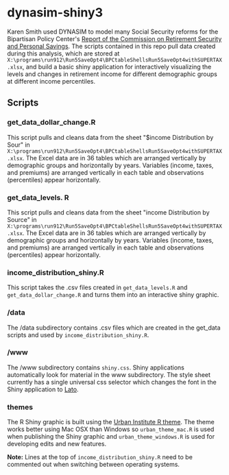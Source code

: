 # dynasim-shiny3

Karen Smith used DYNASIM to model many Social Security reforms for the Bipartisan Policy Center's [Report of the Commission on Retirement Security and Personal Savings](http://cdn.bipartisanpolicy.org/wp-content/uploads/2016/06/BPC-Retirement-Security-Report.pdf). The scripts contained in this repo pull data created during this analysis, which are stored at `X:\programs\run912\Run5SaveOpt4\BPCtableShellsRun5SaveOpt4withSUPERTAX.xlsx`, and build a basic shiny application for interactively visualizing the levels and changes in retirement income for different demographic groups at different income percentiles.

## Scripts

### get_data_dollar_change.R

This script pulls and cleans data from the sheet "$income Distribution by Sour" in `X:\programs\run912\Run5SaveOpt4\BPCtableShellsRun5SaveOpt4withSUPERTAX.xlsx`. The Excel data are in 36 tables which are arranged vertically by demographic groups and horizontally by years. Variables (income, taxes, and premiums) are arranged vertically in each table and observations (percentiles) appear horizontally. 

### get_data_levels. R

This script pulls and cleans data from the sheet "income Distribution by Source" in `X:\programs\run912\Run5SaveOpt4\BPCtableShellsRun5SaveOpt4withSUPERTAX.xlsx`. The Excel data are in 36 tables which are arranged vertically by demographic groups and horizontally by years. Variables (income, taxes, and premiums) are arranged vertically in each table and observations (percentiles) appear horizontally. 

### income_distribution_shiny.R

This script takes the .csv files created in `get_data_levels.R` and `get_data_dollar_change.R` and turns them into an interactive shiny graphic.  

### /data

The /data subdirectory contains .csv files which are created in the get_data scripts and used by `income_distribution_shiny.R`.

### /www

The /www subdirectory contains `shiny.css`. Shiny applications automatically look for material in the www subdirectory. The style sheet currently has a single universal css selector which changes the font in the Shiny application to [Lato](https://fonts.google.com/specimen/Lato). 

### themes

The R Shiny graphic is built using the [Urban Institute R theme](https://github.com/UrbanInstitute/urban_R_theme). The theme works better using Mac OSX than Windows so `urban_theme_mac.R` is used when publishing the Shiny graphic and `urban_theme_windows.R` is used for developing edits and new features. 

**Note:** Lines at the top of `income_distribution_shiny.R` need to be commented out when switching between operating systems. 
